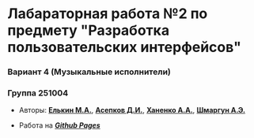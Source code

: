 # Лабараторная работа №2 по предмету "Разработка пользовательских интерфейсов"

### Вариант 4 (Музыкальные исполнители)

### Группа 251004

- Авторы: [**Елькин М.А.**](https://github.com/MatthewYelkin), [**Асепков Д.И.**](https://github.com/antitoxical), [**Ханенко А.А.**](https://github.com/AndreiKhanenko), [**Шмаргун А.Э.**](https://github.com/Alex2004c)

- Работа на [***Github Pages***](https://matthewyelkin.github.io/)
